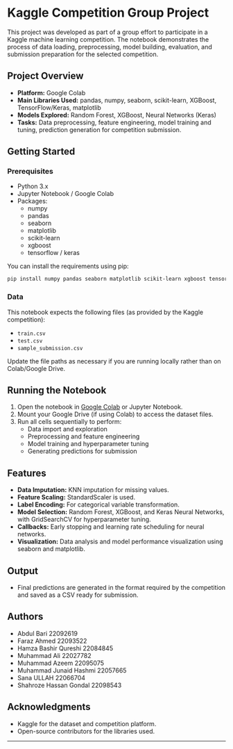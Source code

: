 
# Kaggle Competition Group Project

This project was developed as part of a group effort to participate in a Kaggle machine learning competition. The notebook demonstrates the process of data loading, preprocessing, model building, evaluation, and submission preparation for the selected competition.

## Project Overview

- **Platform:** Google Colab
- **Main Libraries Used:** pandas, numpy, seaborn, scikit-learn, XGBoost, TensorFlow/Keras, matplotlib
- **Models Explored:** Random Forest, XGBoost, Neural Networks (Keras)
- **Tasks:** Data preprocessing, feature engineering, model training and tuning, prediction generation for competition submission.

## Getting Started

### Prerequisites

- Python 3.x
- Jupyter Notebook / Google Colab
- Packages:
  - numpy
  - pandas
  - seaborn
  - matplotlib
  - scikit-learn
  - xgboost
  - tensorflow / keras

You can install the requirements using pip:
```bash
pip install numpy pandas seaborn matplotlib scikit-learn xgboost tensorflow
```

### Data

This notebook expects the following files (as provided by the Kaggle competition):
- `train.csv`
- `test.csv`
- `sample_submission.csv`

Update the file paths as necessary if you are running locally rather than on Colab/Google Drive.

## Running the Notebook

1. Open the notebook in [Google Colab](https://colab.research.google.com/) or Jupyter Notebook.
2. Mount your Google Drive (if using Colab) to access the dataset files.
3. Run all cells sequentially to perform:
    - Data import and exploration
    - Preprocessing and feature engineering
    - Model training and hyperparameter tuning
    - Generating predictions for submission

## Features

- **Data Imputation:** KNN imputation for missing values.
- **Feature Scaling:** StandardScaler is used.
- **Label Encoding:** For categorical variable transformation.
- **Model Selection:** Random Forest, XGBoost, and Keras Neural Networks, with GridSearchCV for hyperparameter tuning.
- **Callbacks:** Early stopping and learning rate scheduling for neural networks.
- **Visualization:** Data analysis and model performance visualization using seaborn and matplotlib.

## Output

- Final predictions are generated in the format required by the competition and saved as a CSV ready for submission.

## Authors

- Abdul Bari    22092619
- Faraz Ahmed   22093522
- Hamza Bashir Qureshi    22084845
- Muhammad Ali    22027782 
- Muhammad Azeem    22095075
- Muhammad Junaid Hashmi    22057665
- Sana ULLAH    22066704
- Shahroze Hassan Gondal    22098543

## Acknowledgments

- Kaggle for the dataset and competition platform.
- Open-source contributors for the libraries used.

---

